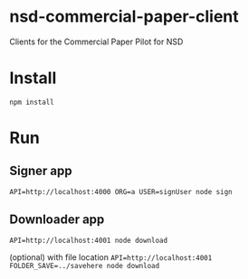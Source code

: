 
# nsd-commercial-paper-client

Clients for the Commercial Paper Pilot for NSD



Install
==========

`npm install`


Run
===


Signer app
-----------
`API=http://localhost:4000 ORG=a USER=signUser node sign`

Downloader app
--------------
`API=http://localhost:4001 node download`

(optional) with file location
`API=http://localhost:4001 FOLDER_SAVE=../savehere node download`

